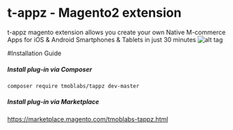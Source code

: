 # t-appz - Magento2   extension
t-appz magento extension allows you create your own Native M-commerce Apps for iOS & Android Smartphones & Tablets in just 30 minutes
 ![alt tag](http://t-appz.com/wp-content/uploads/2015/05/cihazlar.png)


#Installation Guide
##### Install plug-in via Composer 
```
composer require tmoblabs/tappz dev-master
```

##### Install plug-in via Marketplace 
 https://marketplace.magento.com/tmoblabs-tappz.html


